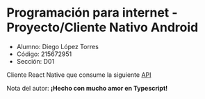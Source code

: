 # Programación para internet - Proyecto/Cliente Nativo Android

- Alumno: Diego López Torres 
- Código: 215672951
- Sección: D01

Cliente React Native que consume la siguiente [API](https://github.com/DieGordoLT/Proyecto_Progra_Internet_Server) 

Nota del autor: **¡Hecho con mucho amor en Typescript!**
